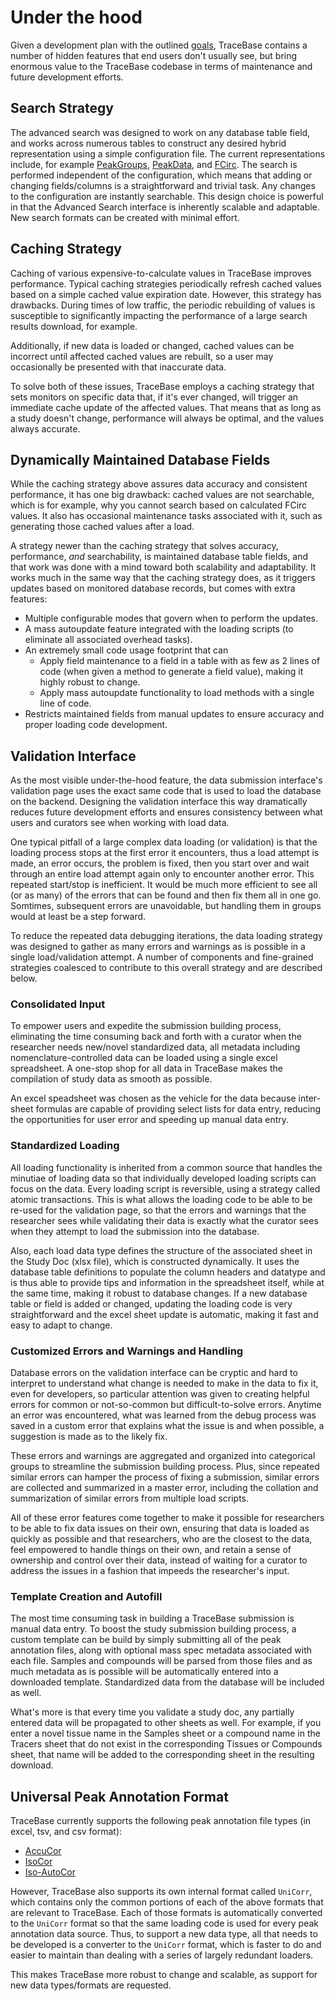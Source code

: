 # Under the hood

Given a development plan with the outlined [goals](TraceBase%20Design.md#Goals), TraceBase contains a number of hidden
features that end users don't usually see, but bring enormous value to the TraceBase codebase in terms of maintenance
and future development efforts.

## Search Strategy

The advanced search was designed to work on any database table field, and works across numerous tables to construct any
desired hybrid representation using a simple configuration file.  The current representations include, for example
[PeakGroups](../Download/About%20the%20Data/Data%20Types/PeakGroups.md),
[PeakData](../Download/About%20the%20Data/Data%20Types/PeakData.md), and
[FCirc](../Download/About%20the%20Data/Data%20Types/FCirc.md).  The search is performed independent of the
configuration, which means that adding or changing fields/columns is a straightforward and trivial task.  Any changes to
the configuration are instantly searchable.  This design choice is powerful in that the Advanced Search interface is
inherently scalable and adaptable.  New search formats can be created with minimal effort.

## Caching Strategy

Caching of various expensive-to-calculate values in TraceBase improves performance.  Typical caching strategies
periodically refresh cached values based on a simple cached value expiration date.  However, this strategy has
drawbacks.  During times of low traffic, the periodic rebuilding of values is susceptible to significantly impacting the
performance of a large search results download, for example.

Additionally, if new data is loaded or changed, cached values can be incorrect until affected cached values are rebuilt,
so a user may occasionally be presented with that inaccurate data.

To solve both of these issues, TraceBase employs a caching strategy that sets monitors on specific data that, if it's
ever changed, will trigger an immediate cache update of the affected values.  That means that as long as a study doesn't
change, performance will always be optimal, and the values always accurate.

## Dynamically Maintained Database Fields

While the caching strategy above assures data accuracy and consistent performance, it has one big drawback: cached
values are not searchable, which is for example, why you cannot search based on calculated FCirc values.  It also has
occasional maintenance tasks associated with it, such as generating those cached values after a load.

A strategy newer than the caching strategy that solves accuracy, performance, _and_ searchability, is maintained
database table fields, and that work was done with a mind toward both scalability and adaptability.  It works much in
the same way that the caching strategy does, as it triggers updates based on monitored database records, but comes with
extra features:

* Multiple configurable modes that govern when to perform the updates.
* A mass autoupdate feature integrated with the loading scripts (to eliminate all associated overhead tasks).
* An extremely small code usage footprint that can
  * Apply field maintenance to a field in a table with as few as 2 lines of code (when given a method to generate a
    field value), making it highly robust to change.
  * Apply mass autoupdate functionality to load methods with a single line of code.
* Restricts maintained fields from manual updates to ensure accuracy and proper loading code development.

## Validation Interface

As the most visible under-the-hood feature, the data submission interface's validation page uses the exact same code
that is used to load the database on the backend.  Designing the validation interface this way dramatically reduces
future development efforts and ensures consistency between what users and curators see when working with load data.

One typical pitfall of a large complex data loading (or validation) is that the loading process stops at the first error
it encounters, thus a load attempt is made, an error occurs, the problem is fixed, then you start over and wait through
an entire load attempt again only to encounter another error.  This repeated start/stop is inefficient.  It would be
much more efficient to see all (or as many) of the errors that can be found and then fix them all in one go.  Somtimes,
subsequent errors are unavoidable, but handling them in groups would at least be a step forward.

To reduce the repeated data debugging iterations, the data loading strategy was designed to gather as many errors and
warnings as is possible in a single load/validation attempt.  A number of components and fine-grained strategies
coalesced to contribute to this overall strategy and are described below.

### Consolidated Input

To empower users and expedite the submission building process, eliminating the time consuming back and forth with a
curator when the researcher needs new/novel standardized data, all metadata including nomenclature-controlled data can
be loaded using a single excel spreadsheet.  A one-stop shop for all data in TraceBase makes the compilation of study
data as smooth as possible.

An excel speadsheet was chosen as the vehicle for the data because inter-sheet formulas are capable of providing select
lists for data entry, reducing the opportunities for user error and speeding up manual data entry.

### Standardized Loading

All loading functionality is inherited from a common source that handles the minutiae of loading data so that
individually developed loading scripts can focus on the data.  Every loading script is reversible, using a strategy
called atomic transactions.  This is what allows the loading code to be able to be re-used for the validation page, so
that the errors and warnings that the researcher sees while validating their data is exactly what the curator sees when
they attempt to load the submission into the database.

Also, each load data type defines the structure of the associated sheet in the Study Doc (xlsx file), which is
constructed dynamically.  It uses the database table definitions to populate the column headers and datatype and is thus
able to provide tips and information in the spreadsheet itself, while at the same time, making it robust to database
changes.  If a new database table or field is added or changed, updating the loading code is very straightforward and
the excel sheet update is automatic, making it fast and easy to adapt to change.

### Customized Errors and Warnings and Handling

Database errors on the validation interface can be cryptic and hard to interpret to understand what change is needed to
make in the data to fix it, even for developers, so particular attention was given to creating helpful errors for common
or not-so-common but difficult-to-solve errors.  Anytime an error was encountered, what was learned from the debug
process was saved in a custom error that explains what the issue is and when possible, a suggestion is made as to the
likely fix.

These errors and warnings are aggregated and organized into categorical groups to streamline the submission building
process.  Plus, since repeated similar errors can hamper the process of fixing a submission, similar errors are
collected and summarized in a master error, including the collation and summarization of similar errors from multiple
load scripts.

All of these error features come together to make it possible for researchers to be able to fix data issues on their
own, ensuring that data is loaded as quickly as possible and that researchers, who are the closest to the data, feel
empowered to handle things on their own, and retain a sense of ownership and control over their data, instead of waiting
for a curator to address the issues in a fashion that impeeds the researcher's input.

### Template Creation and Autofill

The most time consuming task in building a TraceBase submission is manual data entry.  To boost the study submission
building process, a custom template can be build by simply submitting all of the peak annotation files, along with
optional mass spec metadata associated with each file.  Samples and compounds will be parsed from those files and as
much metadata as is possible will be automatically entered into a downloaded template.  Standardized data from the
database will be included as well.

What's more is that every time you validate a study doc, any partially entered data will be propagated to other sheets
as well.  For example, if you enter a novel tissue name in the Samples sheet or a compound name in the Tracers sheet
that do not exist in the corresponding Tissues or Compounds sheet, that name will be added to the corresponding sheet in
the resulting download.

## Universal Peak Annotation Format

TraceBase currently supports the following peak annotation file types (in excel, tsv, and csv format):

* [AccuCor](https://doi.org/10.1021/acs.analchem.7b00396)
* [IsoCor](https://doi.org/10.1093/bioinformatics/btz209)
* [Iso-AutoCor](https://github.com/xxing9703/Iso-Autocorr)

However, TraceBase also supports its own internal format called `UniCorr`, which contains only the common portions of
each of the above formats that are relevant to TraceBase.  Each of those formats is automatically converted to the
`UniCorr` format so that the same loading code is used for every peak annotation data source.  Thus, to support a new
data type, all that needs to be developed is a converter to the `UniCorr` format, which is faster to do and easier to
maintain than dealing with a series of largely redundant loaders.

This makes TraceBase more robust to change and scalable, as support for new data types/formats are requested.
